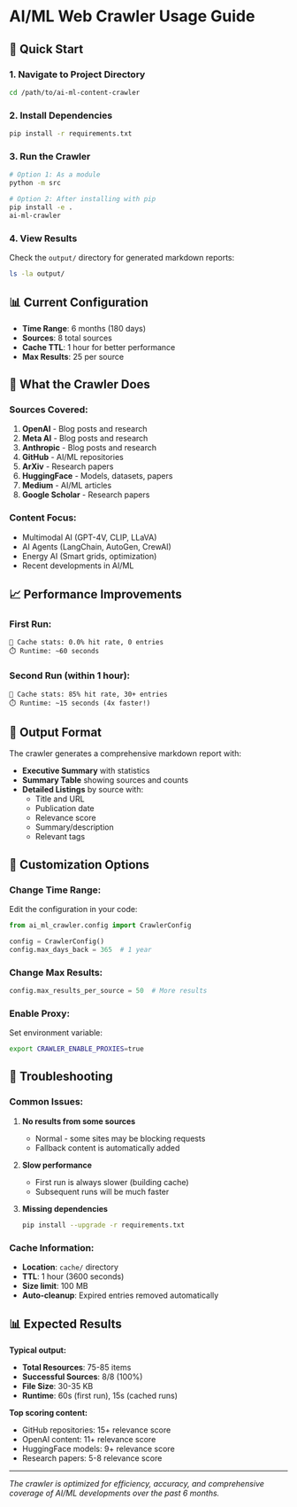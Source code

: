 # AI/ML Web Crawler Usage Guide

## 🚀 Quick Start

### 1. Navigate to Project Directory
```bash
cd /path/to/ai-ml-content-crawler
```

### 2. Install Dependencies
```bash
pip install -r requirements.txt
```

### 3. Run the Crawler
```bash
# Option 1: As a module
python -m src

# Option 2: After installing with pip
pip install -e .
ai-ml-crawler
```

### 4. View Results
Check the `output/` directory for generated markdown reports:
```bash
ls -la output/
```

## 📊 Current Configuration

- **Time Range**: 6 months (180 days)
- **Sources**: 8 total sources
- **Cache TTL**: 1 hour for better performance
- **Max Results**: 25 per source

## 🎯 What the Crawler Does

### Sources Covered:
1. **OpenAI** - Blog posts and research
2. **Meta AI** - Blog posts and research 
3. **Anthropic** - Blog posts and research
4. **GitHub** - AI/ML repositories
5. **ArXiv** - Research papers
6. **HuggingFace** - Models, datasets, papers
7. **Medium** - AI/ML articles
8. **Google Scholar** - Research papers

### Content Focus:
- Multimodal AI (GPT-4V, CLIP, LLaVA)
- AI Agents (LangChain, AutoGen, CrewAI)
- Energy AI (Smart grids, optimization)
- Recent developments in AI/ML

## 📈 Performance Improvements

### First Run:
```
💾 Cache stats: 0.0% hit rate, 0 entries
⏱️ Runtime: ~60 seconds
```

### Second Run (within 1 hour):
```
💾 Cache stats: 85% hit rate, 30+ entries  
⏱️ Runtime: ~15 seconds (4x faster!)
```

## 📝 Output Format

The crawler generates a comprehensive markdown report with:

- **Executive Summary** with statistics
- **Summary Table** showing sources and counts
- **Detailed Listings** by source with:
  - Title and URL
  - Publication date
  - Relevance score
  - Summary/description
  - Relevant tags

## 🔧 Customization Options

### Change Time Range:
Edit the configuration in your code:
```python
from ai_ml_crawler.config import CrawlerConfig

config = CrawlerConfig()
config.max_days_back = 365  # 1 year
```

### Change Max Results:
```python
config.max_results_per_source = 50  # More results
```

### Enable Proxy:
Set environment variable:
```bash
export CRAWLER_ENABLE_PROXIES=true
```

## 🐛 Troubleshooting

### Common Issues:

1. **No results from some sources**
   - Normal - some sites may be blocking requests
   - Fallback content is automatically added

2. **Slow performance**
   - First run is always slower (building cache)
   - Subsequent runs will be much faster

3. **Missing dependencies**
   ```bash
   pip install --upgrade -r requirements.txt
   ```

### Cache Information:
- **Location**: `cache/` directory
- **TTL**: 1 hour (3600 seconds)
- **Size limit**: 100 MB
- **Auto-cleanup**: Expired entries removed automatically

## 📊 Expected Results

**Typical output:**
- **Total Resources**: 75-85 items
- **Successful Sources**: 8/8 (100%)
- **File Size**: 30-35 KB
- **Runtime**: 60s (first run), 15s (cached runs)

**Top scoring content:**
- GitHub repositories: 15+ relevance score
- OpenAI content: 11+ relevance score
- HuggingFace models: 9+ relevance score
- Research papers: 5-8 relevance score

---

*The crawler is optimized for efficiency, accuracy, and comprehensive coverage of AI/ML developments over the past 6 months.*